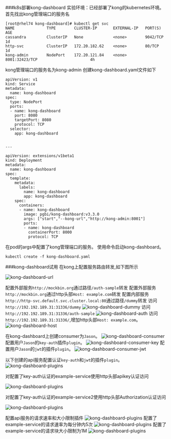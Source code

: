 ###k8s部署kong-dashboard
实验环境：已经部署了kong的kubernetes环境。
首先找出kong管理端口的服务名
```
[root@rhel74 kong-dashboard]# kubectl get svc
NAME              TYPE        CLUSTER-IP       EXTERNAL-IP   PORT(S)                              AGE
cassandra         ClusterIP   None             <none>        9042/TCP                             1d
http-svc          ClusterIP   172.20.182.62    <none>        80/TCP                               1d
kong-admin        NodePort    172.20.121.84    <none>        8001:32423/TCP                       4h

```
kong管理端口的服务名为kong-admin
创建kong-dashboard.yaml文件如下
```
apiVersion: v1
kind: Service
metadata:
  name: kong-dashboard
spec:
  type: NodePort
  ports:
  - name: kong-dashboard
    port: 8080
    targetPort: 8080
    protocol: TCP
  selector:
    app: kong-dashboard


---

apiVersion: extensions/v1beta1
kind: Deployment
metadata:
  name: kong-dashboard
spec:
  template:
    metadata:
      labels:
        name: kong-dashboard
        app: kong-dashboard
    spec:
      containers:
      - name: kong-dashboard
        image: pgbi/kong-dashboard:v3.3.0
        args: ["start","--kong-url","http://kong-admin:8001"]
        ports:
        - name: kong-dashboard
          containerPort: 8000
          protocol: TCP
```
在pod的args中配置了kong管理端口的服务。
使用命令启动kong-dashboard。
```
kubectl create -f kong-dashboard.yaml
```
###kong-dashboard试用
在kong上配置服务路由转发,如下图所示

![kong-dashboard-url](./kong-dashboard/kong-dashboard-url.png  "kong-dashboard-url")

配置外部服务```http://mockbin.org```通过路径```/auth-sample```转发
配置外部服务```http://mockbin.org```通过http头部```Host: example.com```转发
配置内部服务```http://http-svc.default.svc.cluster.local:80```通过路径```/dummy```转发
访问```http://192.192.189.31:31336/dummy```
![kong-dashboard-dummy](./kong-dashboard/kong-dashboard-dummy.png  "kong-dashboard-dummy")
访问```http://192.192.189.31:31336/auth-sample```
![kong-dashboard-auth](./kong-dashboard/kong-dashboard-auth.png  "kong-dashboard-auth")
访问```http://192.192.189.31:31336/```,增加http头部```Host: example.com```。
![kong-dashboard-host](./kong-dashboard/kong-dashboard-host.png  "kong-dashboard-host")

在kong-dashboard上创建consumer为```Jason```。
![kong-dashboard-consumer](./kong-dashboard/kong-dashboard-consumer.png  "kong-dashboard-consumer")
配置用户```Jason```的```key-auth```插件```plugin```。
![kong-dashboard-consumer-key](./kong-dashboard/kong-dashboard-consumer-key.png  "kong-dashboard-consumer-key")
配置用户```Jason```的```jwt```的插件```plugin```。
![kong-dashboard-consumer-jwt](./kong-dashboard/kong-dashboard-consumer-jwt.png  "kong-dashboard-consumer-jwt")

以下创建的api服务配置认证```key-auth```和```jwt```的插件```plugin```。
![kong-dashboard-plugins](./kong-dashboard/kong-dashboard-plugins.png  "kong-dashboard-plugins")

对配置了key-auth认证的example-service使用http头部apikey认证访问

![kong-dashboard-plugins](./kong-dashboard/kong-dashboard-plugins-apikey.png  "kong-dashboard-plugins")

对配置了key-auth认证的example-service2使用http头部Authorization认证访问

![kong-dashboard-plugins](./kong-dashboard/kong-dashboard-plugins-jwt.png  "kong-dashboard-plugins")

配置api服务的请求速率和大小限制插件
![kong-dashboard-plugins](./kong-dashboard/kong-dashboard-plugins.png  "kong-dashboard-plugins")
配置了example-service的请求速率为每分钟内5次
![kong-dashboard-plugins](./kong-dashboard/kong-dashboard-plugins-ratelimit.png  "kong-dashboard-plugins")
配置了example-service的请求块大小限制为1M
![kong-dashboard-plugins](./kong-dashboard/kong-dashboard-plugins-ratelimit-size.png  "kong-dashboard-plugins")